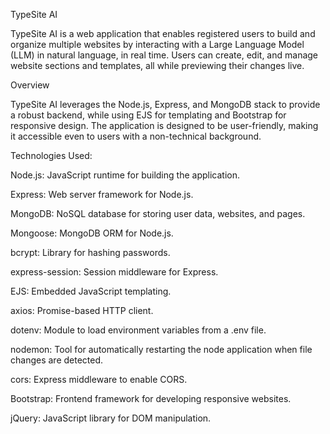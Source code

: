 TypeSite AI

TypeSite AI is a web application that enables registered users to build and organize multiple websites by interacting with a Large Language Model (LLM) in natural language, in real time. Users can create, edit, and manage website sections and templates, all while previewing their changes live.

Overview

TypeSite AI leverages the Node.js, Express, and MongoDB stack to provide a robust backend, while using EJS for templating and Bootstrap for responsive design. The application is designed to be user-friendly, making it accessible even to users with a non-technical background.

Technologies Used:

Node.js: JavaScript runtime for building the application.

Express: Web server framework for Node.js.

MongoDB: NoSQL database for storing user data, websites, and pages.

Mongoose: MongoDB ORM for Node.js.

bcrypt: Library for hashing passwords.

express-session: Session middleware for Express.

EJS: Embedded JavaScript templating.

axios: Promise-based HTTP client.

dotenv: Module to load environment variables from a .env file.

nodemon: Tool for automatically restarting the node application when file changes are detected.

cors: Express middleware to enable CORS.

Bootstrap: Frontend framework for developing responsive websites.

jQuery: JavaScript library for DOM manipulation.
